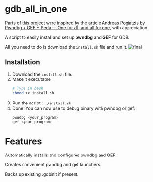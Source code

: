 # gdb_all_in_one

Parts of this project were inspired by the article [Andreas Pogiatzis](https://apogiatzis.medium.com/?source=post_page---byline--714d71bf36b8---------------------------------------)  by [Pwndbg + GEF + Peda — One for all, and all for one](https://infosecwriteups.com/pwndbg-gef-peda-one-for-all-and-all-for-one-714d71bf36b8), with appreciation.

A script to easily install and set up **pwndbg** and **GEF** for GDB.


All you need to do is download the `install.sh` file and run it.
![final](https://github.com/user-attachments/assets/beeb6f30-fa52-400d-b012-4e886009981d)


## Installation

1. Download the `install.sh` file.
2. Make it executable:
   ```bash
   # Type in bash
   chmod +x install.sh
   ```
3. Run the script：`./install.sh`
4. Done! You can now use to debug binary with pwndbg or gef:
    ```bash
    pwndbg <your_program>
    gef <your_program>
    ```

# Features

  Automatically installs and configures pwndbg and GEF.

  Creates convenient pwndbg and gef launchers.

  Backs up existing .gdbinit if present.
